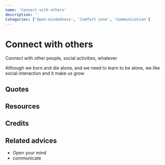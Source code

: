 ```yaml
---
name: 'Connect with others'
description: ''
Categories: ['Open-mindedness', 'Comfort zone', 'Communication']
---
```

# Connect with others

Connect with other people, social activities, whatever

Although we born and die alone, and we need to learn to be alone, we like social interaction and it make us grow


## Quotes

## Resources

## Credits

## Related advices

- Open your mind
- communicate
